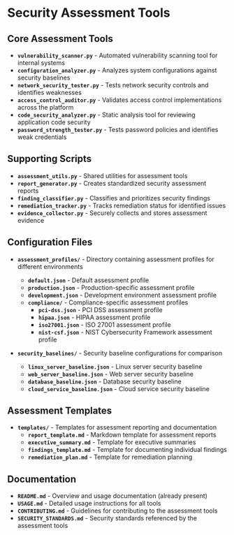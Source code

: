 # Security Assessment Tools

## Core Assessment Tools

- **`vulnerability_scanner.py`** - Automated vulnerability scanning tool for internal systems
- **`configuration_analyzer.py`** - Analyzes system configurations against security baselines
- **`network_security_tester.py`** - Tests network security controls and identifies weaknesses
- **`access_control_auditor.py`** - Validates access control implementations across the platform
- **`code_security_analyzer.py`** - Static analysis tool for reviewing application code security
- **`password_strength_tester.py`** - Tests password policies and identifies weak credentials

## Supporting Scripts

- **`assessment_utils.py`** - Shared utilities for assessment tools
- **`report_generator.py`** - Creates standardized security assessment reports
- **`finding_classifier.py`** - Classifies and prioritizes security findings
- **`remediation_tracker.py`** - Tracks remediation status for identified issues
- **`evidence_collector.py`** - Securely collects and stores assessment evidence

## Configuration Files

- **`assessment_profiles/`** - Directory containing assessment profiles for different environments
  - **`default.json`** - Default assessment profile
  - **`production.json`** - Production-specific assessment profile
  - **`development.json`** - Development environment assessment profile
  - **`compliance/`** - Compliance-specific assessment profiles
    - **`pci-dss.json`** - PCI DSS assessment profile
    - **`hipaa.json`** - HIPAA assessment profile
    - **`iso27001.json`** - ISO 27001 assessment profile
    - **`nist-csf.json`** - NIST Cybersecurity Framework assessment profile

- **`security_baselines/`** - Security baseline configurations for comparison
  - **`linux_server_baseline.json`** - Linux server security baseline
  - **`web_server_baseline.json`** - Web server security baseline
  - **`database_baseline.json`** - Database security baseline
  - **`cloud_service_baseline.json`** - Cloud service security baseline

## Assessment Templates

- **`templates/`** - Templates for assessment reporting and documentation
  - **`report_template.md`** - Markdown template for assessment reports
  - **`executive_summary.md`** - Template for executive summaries
  - **`findings_template.md`** - Template for documenting individual findings
  - **`remediation_plan.md`** - Template for remediation planning

## Documentation

- **`README.md`** - Overview and usage documentation (already present)
- **`USAGE.md`** - Detailed usage instructions for all tools
- **`CONTRIBUTING.md`** - Guidelines for contributing to the assessment tools
- **`SECURITY_STANDARDS.md`** - Security standards referenced by the assessment tools
